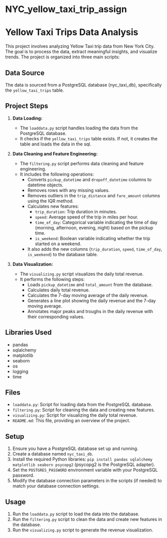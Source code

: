 # NYC_yellow_taxi_trip_assign
# Yellow Taxi Trips Data Analysis

This project involves analyzing Yellow Taxi trip data from New York City. The goal is to process the data, extract meaningful insights, and visualize trends. The project is organized into three main scripts:

## Data Source

The data is sourced from a PostgreSQL database (nyc_taxi_db), specifically the `yellow_taxi_trips` table.

## Project Steps

1.  **Data Loading:**
    * The `loaddata.py` script handles loading the data from the PostgreSQL database.
    * It checks if the `yellow_taxi_trips` table exists. If not, it creates the table and loads the data in the sql.

2.  **Data Cleaning and Feature Engineering:**
    * The `filtering.py` script performs data cleaning and feature engineering.
    * It includes the following operations:
        * Converts `pickup_datetime` and `dropoff_datetime` columns to datetime objects.
        * Removes rows with any missing values.
        * Removes outliers in the `trip_distance` and `fare_amount` columns using the IQR method.
        * Calculates new features:
            * `trip_duration`: Trip duration in minutes.
            * `speed`: Average speed of the trip in miles per hour.
            * `time_of_day`: Categorical variable indicating the time of day (morning, afternoon, evening, night) based on the pickup time.
            * `is_weekend`: Boolean variable indicating whether the trip started on a weekend.
        * It also adds the new columns (`trip_duration`, `speed`, `time_of_day`, `is_weekend`) to the database table.

3.  **Data Visualization:**
    * The `visualizing.py` script visualizes the daily total revenue.
    * It performs the following steps:
        * Loads `pickup_datetime` and `total_amount` from the database.
        * Calculates daily total revenue.
        * Calculates the 7-day moving average of the daily revenue.
        * Generates a line plot showing the daily revenue and the 7-day moving average.
        * Annotates major peaks and troughs in the daily revenue with their corresponding values.

## Libraries Used

* pandas
* sqlalchemy
* matplotlib
* seaborn
* os
* logging
* time

## Files

* `loaddata.py`:  Script for loading data from the PostgreSQL database.
* `filtering.py`: Script for cleaning the data and creating new features.
* `visualizing.py`: Script for visualizing the daily total revenue.
* `README.md`: This file, providing an overview of the project.

## Setup

1.  Ensure you have a PostgreSQL database set up and running.
2.  Create a database named `nyc_taxi_db`.
3.  Install the required Python libraries: `pip install pandas sqlalchemy matplotlib seaborn psycopg2` (psycopg2 is the PostgreSQL adapter).
4.  Set the `POSTGRES_PASSWORD` environment variable with your PostgreSQL password.
5.  Modify the database connection parameters in the scripts (if needed) to match your database connection settings.

## Usage

1.  Run the `loaddata.py` script to load the data into the database.
2.  Run the `filtering.py` script to clean the data and create new features in the database.
3.  Run the `visualizing.py` script to generate the revenue visualization.
